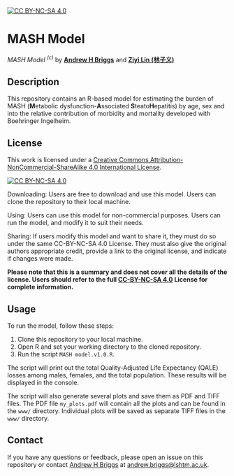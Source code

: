 [![CC BY-NC-SA 4.0][cc-by-nc-sa-shield]][cc-by-nc-sa]

# MASH Model
*MASH Model <sup>(c)</sup>* by **[Andrew H Briggs]** and **[Ziyi Lin (林子义)]**

## Description
This repository contains an R-based model for estimating the burden of MASH (**M**etabolic dysfunction-**A**ssociated **S**teato**H**epatitis) by age, sex and into the relative contribution of morbidity and mortality developed with Boehringer Ingelheim. 

## License
This work is licensed under a
[Creative Commons Attribution-NonCommercial-ShareAlike 4.0 International License][cc-by-nc-sa].

[![CC BY-NC-SA 4.0][cc-by-nc-sa-image]][cc-by-nc-sa]

Downloading: Users are free to download and use this model. Users can clone the repository to their local machine.

Using: Users can use this model for non-commercial purposes. Users can run the model, and modify it to suit their needs.

Sharing: If users modify this model and want to share it, they must do so under the same CC-BY-NC-SA 4.0 License. They must also give the original authors appropriate credit, provide a link to the original license, and indicate if changes were made.

**Please note that this is a summary and does not cover all the details of the license. Users should refer to the full [CC-BY-NC-SA 4.0][cc-by-nc-sa] License for complete information.**

## Usage
To run the model, follow these steps:

1. Clone this repository to your local machine.
2. Open R and set your working directory to the cloned repository.
3. Run the script `MASH model.v1.0.R`.

The script will print out the total Quality-Adjusted Life Expectancy (QALE) losses among males, females, and the total population. These results will be displayed in the console.

The script will also generate several plots and save them as PDF and TIFF files. The PDF file `my_plots.pdf` will contain all the plots and can be found in the `www/` directory. Individual plots will be saved as separate TIFF files in the `www/` directory.

## Contact
If you have any questions or feedback, please open an issue on this repository or contact [Andrew H Briggs] at andrew.briggs@lshtm.ac.uk.

[cc-by-nc-sa]: http://creativecommons.org/licenses/by-nc-sa/4.0/
[cc-by-nc-sa-image]: https://licensebuttons.net/l/by-nc-sa/4.0/88x31.png
[cc-by-nc-sa-shield]: https://img.shields.io/badge/License-CC%20BY--NC--SA%204.0-lightgrey.svg
[Andrew H Briggs]: https://github.com/Akadeem
[Ziyi Lin (林子义)]: https://github.com/ZiyiIiIiIiI

